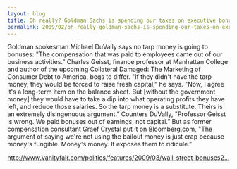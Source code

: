 ```yaml
---
layout: blog
title: Oh really? Goldman Sachs is spending our taxes on executive bonuses.
permalink: 2009/02/oh-really-goldman-sachs-is-spending-our-taxes-on-executive-bonuses
---
```


<p>Goldman spokesman Michael DuVally says no tarp money is going to bonuses: "The compensation that was paid to employees came out of our business activities.” Charles Geisst, finance professor at Manhattan College and author of the upcoming Collateral Damaged: The Marketing of Consumer Debt to America, begs to differ. "If they didn't have the tarp money, they would be forced to raise fresh capital,” he says. "Now, I agree it's a long-term item on the balance sheet. But [without the government money] they would have to take a dip into what operating profits they have left, and reduce those salaries. So the tarp money is a substitute. Theirs is an extremely disingenuous argument.” Counters DuVally, "Professor Geisst is wrong. We paid bonuses out of earnings, not capital.” But as former compensation consultant Graef Crystal put it on Bloomberg.com, "The argument of saying we're not using the bailout money is just crap because money's fungible. Money's money. It exposes them to ridicule.”</p>
<p><a href="http://www.vanityfair.com/politics/features/2009/03/wall-street-bonuses200903" title="http://www.vanityfair.com/politics/features/2009/03/wall-street-bonuses200903">http://www.vanityfair.com/politics/features/2009/03/wall-street-bonuses2...</a></p>
